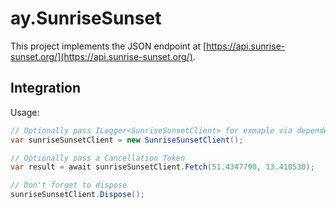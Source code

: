 # ay.SunriseSunset

This project implements the JSON endpoint at [https://api.sunrise-sunset.org/](https://api.sunrise-sunset.org/).

## Integration

Usage:

```csharp
// Optionally pass ILogger<SunriseSunsetClient> for exmaple via dependency injection
var sunriseSunsetClient = new SunriseSunsetClient();

// Optionally pass a Cancellation Token
var result = await sunriseSunsetClient.Fetch(51.4347790, 13.410530);

// Don't forget to dispose
sunriseSunsetClient.Dispose();
```
